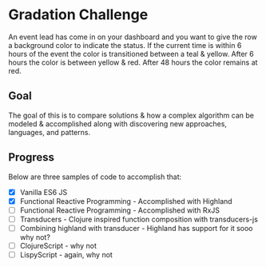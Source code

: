 # Gradation Challenge
An event lead has come in on your dashboard and you want to give the row a background color to indicate the status. If the current time is within 6 hours of the event the color is transitioned between a teal & yellow. After 6 hours the color is between yellow & red. After 48 hours the color remains at red.

## Goal
The goal of this is to compare solutions & how a complex algorithm can be modeled & accomplished along with discovering new approaches, languages, and patterns.

## Progress
Below are three samples of code to accomplish that:
- [X] Vanilla ES6 JS
- [X] Functional Reactive Programming - Accomplished with Highland
- [ ] Functional Reactive Programming - Accomplished with RxJS
- [ ] Transducers - Clojure inspired function composition with transducers-js
- [ ] Combining highland with transducer - Highland has support for it sooo why not?
- [ ] ClojureScript - why not
- [ ] LispyScript - again, why not
